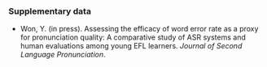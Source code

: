 ### Supplementary data 
+ Won, Y. (in press). Assessing the efficacy of word error rate as a proxy for pronunciation quality: A comparative study of ASR systems and human evaluations among young EFL learners. *Journal of Second Language Pronunciation*. 
